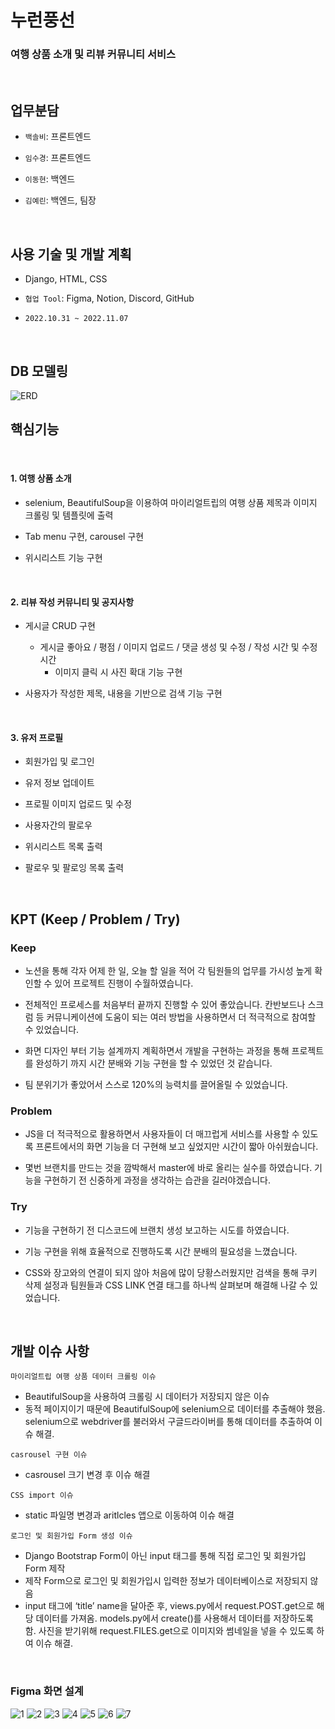 # 누런풍선
### 여행 상품 소개 및 리뷰 커뮤니티 서비스
<br>

## 업무분담
* `백솔비`: 프론트엔드

* `임수경`: 프론트엔드

* `이동현`: 백엔드

* `김예린`: 백엔드, 팀장
<br>

## 사용 기술 및 개발 계획
* Django, HTML, CSS

* `협업 Tool`: Figma, Notion, Discord, GitHub

* `2022.10.31 ~ 2022.11.07`
<br>

## DB 모델링
![ERD](./readme.assets/%EB%88%84%EB%9F%B0%ED%92%8D%EC%84%A0%20ERD.png)
<br>

## 핵심기능

<br>

#### 1. 여행 상품 소개 
* selenium, BeautifulSoup을 이용하여 마이리얼트립의 여행 상품 제목과 이미지 크롤링 및 템플릿에 출력

* Tab menu 구현, carousel 구현

*  위시리스트 기능 구현

<br>

#### 2. 리뷰 작성 커뮤니티 및 공지사항
* 게시글 CRUD 구현
    * 게시글 좋아요 / 평점 / 이미지 업로드 / 댓글 생성 및 수정 / 작성 시간 및 수정 시간 
        * 이미지 클릭 시 사진 확대 기능 구현 

* 사용자가 작성한 제목, 내용을 기반으로 검색 기능 구현

<br>

#### 3. 유저 프로필 
* 회원가입 및 로그인

* 유저 정보 업데이트 

* 프로필 이미지 업로드 및 수정

* 사용자간의 팔로우

* 위시리스트 목록 출력

* 팔로우 및 팔로잉 목록 출력 
<br>

## KPT (Keep / Problem / Try)

### Keep
* 노션을 통해 각자 어제 한 일, 오늘 할 일을 적어 각 팀원들의 업무를 가시성 높게 확인할 수 있어 프로젝트 진행이 수월하였습니다. 

* 전체적인 프로세스를 처음부터 끝까지 진행할 수 있어 좋았습니다. 칸반보드나 스크럼 등 커뮤니케이션에 도움이 되는 여러 방법을 사용하면서 더 적극적으로 참여할 수 있었습니다.

* 화면 디자인 부터 기능 설계까지 계획하면서 개발을 구현하는 과정을 통해 프로젝트를 완성하기 까지 시간 분배와 기능 구현을 할 수 있었던 것 같습니다. 

* 팀 분위기가 좋았어서 스스로 120%의 능력치를 끌어올릴 수 있었습니다. 

### Problem

* JS을 더 적극적으로 활용하면서 사용자들이 더 매끄럽게 서비스를 사용할 수 있도록 프론트에서의 화면 기능을 더 구현해 보고 싶었지만 시간이 짧아 아쉬웠습니다. 

* 몇번 브랜치를 만드는 것을 깜박해서 master에 바로 올리는 실수를 하였습니다. 기능을 구현하기 전 신중하게 과정을 생각하는 습관을 길러야겠습니다.

### Try
* 기능을 구현하기 전 디스코드에 브랜치 생성 보고하는 시도를 하였습니다. 

* 기능 구현을 위해 효율적으로 진행하도록 시간 분배의 필요성을 느꼈습니다. 

* CSS와 장고와의 연결이 되지 않아 처음에 많이 당황스러웠지만 검색을 통해 쿠키 삭제 설정과 팀원들과 CSS LINK 연결 태그를 하나씩 살펴보며 해결해 나갈 수 있었습니다. 


<br>

## 개발 이슈 사항

`마이리얼트립 여행 상품 데이터 크롤링 이슈`
* BeautifulSoup을 사용하여 크롤링 시 데이터가 저장되지 않은 이슈
* 동적 페이지이기 때문에 BeautifulSoup에 selenium으로 데이터를 추출해야 했음. selenium으로 webdriver를 불러와서 구글드라이버를 통해 데이터를 추출하여 이슈 해결.


`casrousel 구현 이슈`
*  casrousel 크기 변경 후 이슈 해결


`CSS import 이슈`
* static 파일명 변경과 aritlcles 앱으로 이동하여 이슈 해결


`로그인 및 회원가입 Form 생성 이슈`
* Django Bootstrap Form이 아닌 input 태그를 통해 직접 로그인 및 회원가입 Form 제작
* 제작 Form으로 로그인 및 회원가입시 입력한 정보가 데이터베이스로 저장되지 않음
*  input 태그에 ‘title’ name을 달아준 후, views.py에서 request.POST.get으로 해당 데이터를 가져옴. models.py에서  create()를 사용해서 데이터를 저장하도록 함. 사진을 받기위해 request.FILES.get으로 이미지와 썸네일을 넣을 수 있도록 하여 이슈 해결.

<br>

### Figma 화면 설계
![1](./readme.assets/1.png)
![2](./readme.assets/2.png)
![3](./readme.assets/3.png)
![4](./readme.assets/4.png)
![5](./readme.assets/5.png)
![6](./readme.assets/6.png)
![7](./readme.assets/7.png)
